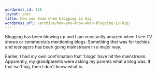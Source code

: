 ```yaml
--- 
wordpress_id: 126
layout: post
title: How you know when blogging is big
wordpress_url: /archive/how-you-know-when-blogging-is-big/
---
```


<p>Blogging has been blowing up and I am constantly amazed when I see TV shows or commercials mentioning blogs.  Something that was for techies and teenagers has been going mainstream in a major way.</p>

<p>Earlier, I had my own confirmation that 'blogs' have hit the mainstream.  Apparently, my grandparents were asking my parents what a blog was.  If that isn't big, then I don't know what is.</p>
         
